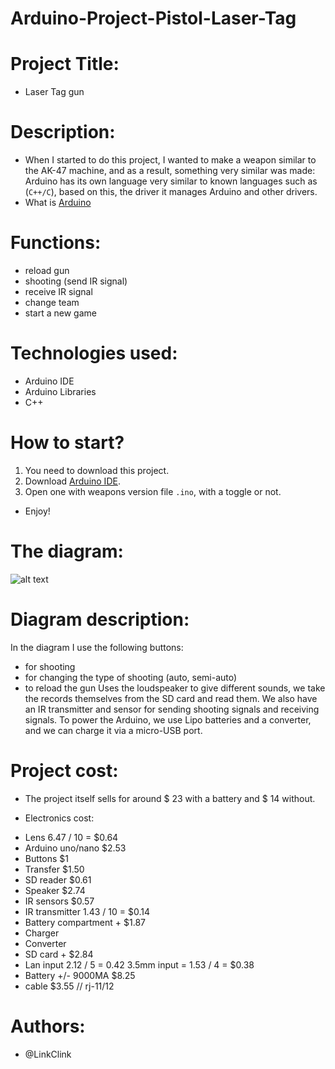 # Arduino-Project-Pistol-Laser-Tag

# Project Title:
* Laser Tag gun

# Description:
* When I started to do this project, I wanted to make a weapon similar to the AK-47 machine, and as a result, something very similar was made: Arduino has its own language very similar to known languages such as (`C++/C`), based on this, the driver it manages Arduino and other drivers.
* What is [Arduino](https://en.wikipedia.org/wiki/Arduino#IDE)

# Functions:
* reload gun
* shooting (send IR signal)
* receive IR signal
* change team
* start a new game

# Technologies used:
- Arduino IDE
- Arduino Libraries
- C++

# How to start?
1. You need to download this project.
2. Download [Arduino IDE](https://www.arduino.cc/en/software).
3. Open one with weapons version file `.ino`, with a toggle or not.
- Enjoy!

# The diagram:
![alt text](https://pp.userapi.com/c851420/v851420223/a135f/7i_2P8dpkdo.jpg)

# Diagram description:
In the diagram I use the following buttons:
- for shooting
- for changing the type of shooting (auto, semi-auto)
- to reload the gun
Uses the loudspeaker to give different sounds, we take the records themselves from the SD card and read them.
We also have an IR transmitter and sensor for sending shooting signals and receiving signals.
To power the Arduino, we use Lipo batteries and a converter, and we can charge it via a micro-USB port.

# Project cost:
* The project itself sells for around $ 23 with a battery and $ 14 without.

* Electronics cost:
- Lens 6.47 / 10 = $0.64 
- Arduino uno/nano $2.53 
- Buttons $1
- Transfer $1.50
- SD reader $0.61
- Speaker $2.74
- IR sensors  $0.57
- IR transmitter 1.43 / 10 = $0.14
- Battery compartment + $1.87
- Charger
- Converter 
- SD card + $2.84
- Lan input 2.12 / 5 = 0.42 3.5mm input = 1.53 / 4 =  $0.38
- Battery  +/- 9000MA $8.25
- cable $3.55 // rj-11/12

# Authors:
* @LinkClink
